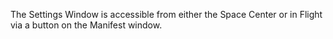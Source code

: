 The Settings Window is accessible from either the Space Center or in Flight via a button on the Manifest window.